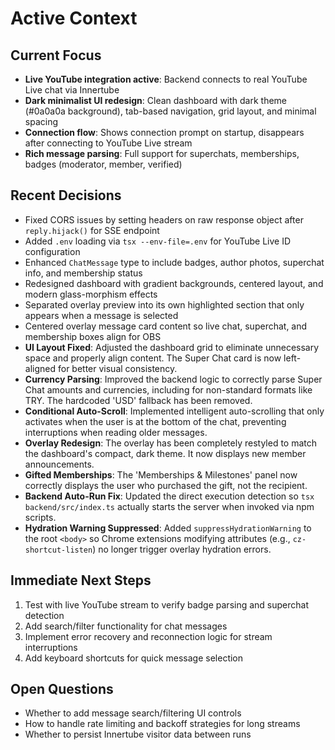 # Active Context

## Current Focus
- **Live YouTube integration active**: Backend connects to real YouTube Live chat via Innertube
- **Dark minimalist UI redesign**: Clean dashboard with dark theme (#0a0a0a background), tab-based navigation, grid layout, and minimal spacing
- **Connection flow**: Shows connection prompt on startup, disappears after connecting to YouTube Live stream
- **Rich message parsing**: Full support for superchats, memberships, badges (moderator, member, verified)

## Recent Decisions
- Fixed CORS issues by setting headers on raw response object after `reply.hijack()` for SSE endpoint
- Added `.env` loading via `tsx --env-file=.env` for YouTube Live ID configuration
- Enhanced `ChatMessage` type to include badges, author photos, superchat info, and membership status
- Redesigned dashboard with gradient backgrounds, centered layout, and modern glass-morphism effects
- Separated overlay preview into its own highlighted section that only appears when a message is selected
- Centered overlay message card content so live chat, superchat, and membership boxes align for OBS
- **UI Layout Fixed**: Adjusted the dashboard grid to eliminate unnecessary space and properly align content. The Super Chat card is now left-aligned for better visual consistency.
- **Currency Parsing**: Improved the backend logic to correctly parse Super Chat amounts and currencies, including for non-standard formats like TRY. The hardcoded 'USD' fallback has been removed.
- **Conditional Auto-Scroll**: Implemented intelligent auto-scrolling that only activates when the user is at the bottom of the chat, preventing interruptions when reading older messages.
- **Overlay Redesign**: The overlay has been completely restyled to match the dashboard's compact, dark theme. It now displays new member announcements.
- **Gifted Memberships**: The 'Memberships & Milestones' panel now correctly displays the user who purchased the gift, not the recipient.
- **Backend Auto-Run Fix**: Updated the direct execution detection so `tsx backend/src/index.ts` actually starts the server when invoked via npm scripts.
- **Hydration Warning Suppressed**: Added `suppressHydrationWarning` to the root `<body>` so Chrome extensions modifying attributes (e.g., `cz-shortcut-listen`) no longer trigger overlay hydration errors.

## Immediate Next Steps
1. Test with live YouTube stream to verify badge parsing and superchat detection
2. Add search/filter functionality for chat messages
3. Implement error recovery and reconnection logic for stream interruptions
4. Add keyboard shortcuts for quick message selection

## Open Questions
- Whether to add message search/filtering UI controls
- How to handle rate limiting and backoff strategies for long streams
- Whether to persist Innertube visitor data between runs

